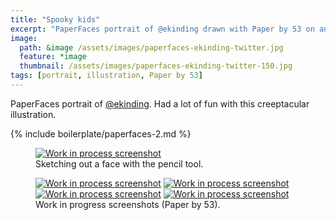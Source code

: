 ```yaml
---
title: "Spooky kids"
excerpt: "PaperFaces portrait of @ekinding drawn with Paper by 53 on an iPad."
image: 
  path: &image /assets/images/paperfaces-ekinding-twitter.jpg 
  feature: *image
  thumbnail: /assets/images/paperfaces-ekinding-twitter-150.jpg
tags: [portrait, illustration, Paper by 53]
---
```


PaperFaces portrait of [@ekinding](http://twitter.com/ekinding). Had a lot of fun with this creeptacular illustration.

{% include boilerplate/paperfaces-2.md %}

<figure>
	<a href="/assets/images/paperfaces-ekinding-process-1-lg.jpg"><img src="/assets/images/paperfaces-ekinding-process-1-750.jpg" alt="Work in process screenshot"></a>
	<figcaption>Sketching out a face with the pencil tool.</figcaption>
</figure>

<figure class="half">
	<a href="/assets/images/paperfaces-ekinding-process-2-lg.jpg"><img src="/assets/images/paperfaces-ekinding-process-2-600.jpg" alt="Work in process screenshot"></a>
	<a href="/assets/images/paperfaces-ekinding-process-3-lg.jpg"><img src="/assets/images/paperfaces-ekinding-process-3-600.jpg" alt="Work in process screenshot"></a>
	<a href="/assets/images/paperfaces-ekinding-process-4-lg.jpg"><img src="/assets/images/paperfaces-ekinding-process-4-600.jpg" alt="Work in process screenshot"></a>
	<a href="/assets/images/paperfaces-ekinding-process-5-lg.jpg"><img src="/assets/images/paperfaces-ekinding-process-5-600.jpg" alt="Work in process screenshot"></a>
	<figcaption>Work in progress screenshots (Paper by 53).</figcaption>
</figure>
